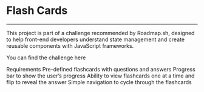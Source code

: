 <h1>Flash Cards</h1>
<hr>
This project is part of a challenge recommended by Roadmap.sh, designed to help front-end developers understand state management and create reusable components with JavaScript frameworks.

You can find the challenge here

Requirements
 Pre-defined flashcards with questions and answers
 Progress bar to show the user’s progress
 Ability to view flashcards one at a time and flip to reveal the answer
 Simple navigation to cycle through the flashcards
